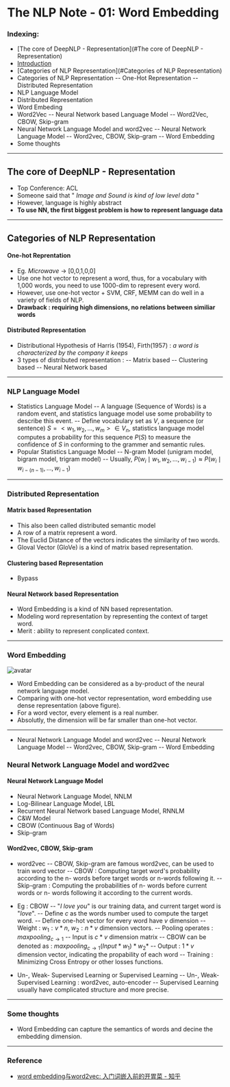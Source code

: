 # The NLP Note - 01: Word Embedding

### Indexing:
- [The core of DeepNLP - Representation](#The core of DeepNLP - Representation)
- [Introduction](#introduction)
- [Categories of NLP Representation](#Categories of NLP Representation)
- Categories of NLP Representation 
-- One-Hot Representation
-- Distributed Representation
- NLP Language Model
- Distributed Representation
- Word Embeding
- Word2Vec
-- Neural Network  based Language Model
-- Word2Vec, CBOW, Skip-gram
- Neural Network Language Model and word2vec
-- Neural Network Language Model
-- Word2vec, CBOW, Skip-gram
-- Word Embedding
- Some thoughts
---
## The core of DeepNLP - Representation

- Top Conference: ACL
- Someone said that " *Image and Sound is kind of low level data* "
- However, language is highly abstract
-  **To use NN, the first biggest problem is how to represent language data**

---
## Categories of NLP Representation
#### One-hot Reprentation
- Eg. *Microwave* -> [0,0,1,0,0]
- Use one hot vector to represent a word, thus, for a vocabulary with 1,000 words, you need to use 1000-dim to represent every word.
- However, use one-hot vector + SVM, CRF, MEMM can do well in a variety of fields of NLP.
- **Drawback : requiring high dimensions, no relations between similiar words** 

#### Distributed Representation
- Distributional Hypothesis of Harris (1954), Firth(1957)  : *a word is characterized by the company it keeps*
- 3 types of distributed representation : 
-- Matrix based
-- Clustering based
-- Neural Network based

---
### NLP Language Model
- Statistics Language Model
-- A language (Sequence of Words) is a random event, and statistics language model use some probability to describe this event.
-- Define vocabulary set as $V$, a sequence (or sentence) $S = <w_1, w_2,...,w_m>\in V_n$, statistics language model computes a probability for this sequence $P(S)$ to measure the confidence of $S$ in conforming to the grammer and semantic rules.
- Popular Statistics Language Model
-- N-gram Model (unigram model, bigram model, trigram model)
-- Usually, $P(w_i\mid w_1, w_2, ..., w_{i-1})\approx P(w_i\mid w_{i-(n-1)}, ..., w_{i-1})$

---
### Distributed Representation
#### Matrix based Representation
- This also been called distributed semantic model
- A row of a matrix represent a word.
- The Euclid Distance of the vectors indicates the similarity of two words.
- Gloval Vector (GloVe) is a kind of matrix based representation.

#### Clustering based Representation
- Bypass

#### Neural Network based Representation
- Word Embedding is a kind of NN based representation.
- Modeling word representation by representing the context of target word.
- Merit : ability to represent conplicated context.

---
### Word Embedding
![avatar](C:/Users/qiu/Boostnote/notes/images/NLP_Note01/f1.png)
- Word Embedding can be considered as a by-product of the neural network language model.
- Comparing with one-hot vector representation, word embedding use dense representation (above figure). 
- For a word vector, every element is a real number.
- Absolutly, the dimension will be far smaller than one-hot vector.

---
- Neural Network Language Model and word2vec
-- Neural Network Language Model
-- Word2vec, CBOW, Skip-gram
-- Word Embedding

### Neural Network Language Model and word2vec
#### Neural Network Language Model
- Neural Network Language Model, NNLM
- Log-Bilinear Language Model, LBL
- Recurrent Neural Network based Language Model, RNNLM
- C&W Model
- CBOW (Continuous Bag of Words)
- Skip-gram

####  Word2vec, CBOW, Skip-gram
- word2vec
-- CBOW, Skip-gram are famous word2vec, can be used to train word vector
-- CBOW : Computing target word's probability according to the n- words before target words or n-words following it.
-- Skip-gram : Computing the probabilities of n- words before current words or n- words following it according to the current words.

- Eg : CBOW
-- "*I love you*" is our training data, and current target word is "*love*".
-- Define $c$ as the words number used to compute the target word.
-- Define one-hot vector for every word have $v$ dimension
-- Weight : $w_1 :v*n$, $w_2 :n*v$ dimension vectors.
-- Pooling operates : $maxpooling_{c\to1}$
-- Input is $c*v$ dimension matrix
-- CBOW can be denoted as : $maxpooling_{c\to1}( Input*w_1 )*w_2*$
-- Output : $1*v$ dimension vector, indicating the propability of each word
-- Training : Minimizing Cross Entropy or other losses functions.

- Un-, Weak- Supervised Learning or Supervised Learning
-- Un-, Weak- Supervised Learning : word2vec, auto-encoder
-- Supervised Learning usually have complicated structure and more precise.

---
### Some thoughts
- Word Embedding can capture the semantics of words and decine the embedding dimension.

___
### Reference
- [word embedding与word2vec: 入门词嵌入前的开胃菜 - 知乎](https://zhuanlan.zhihu.com/p/32590428)







